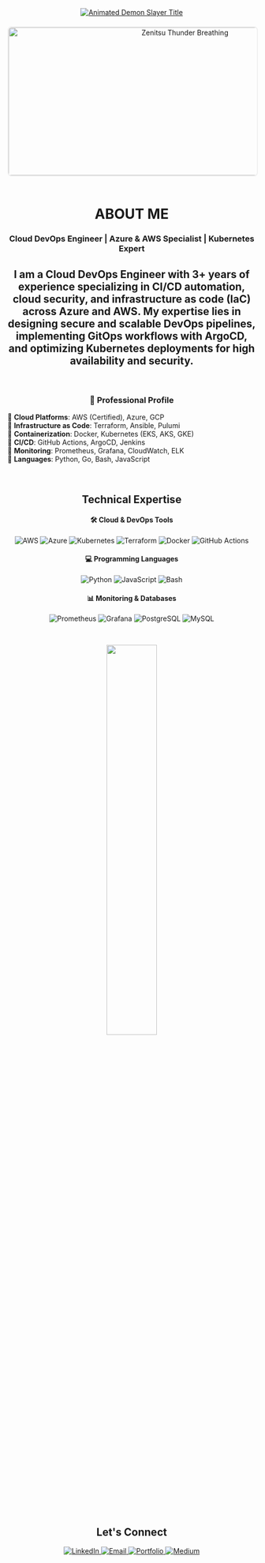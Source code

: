 <div align="center">
<a href="https://github.com/kawarimidoll/typograssy">
  <img src="https://readme-typing-svg.demolab.com?font=Kanit&weight=800&size=35&duration=4000&pause=1000&color=F71E1E&center=true&vCenter=true&width=600&height=90&lines=%E9%AC%BC%E6%BB%85%E3%81%AE%E5%88%83THIS+IS+RAHUL;DevOps+Engineer;CLOUD+HASHIRA+%F0%9F%94%A5" alt="Animated Demon Slayer Title">
</a>
<div align="center">
  
<!-- Professional Headshot Section -->
<img src="./Add-ons/218883.gif" width="700" height="300" alt="Zenitsu Thunder Breathing" style="border-radius: 8px; border: 2px solid #f0f0f0; margin: 20px 0;">

</div>
<h1 align="center">ABOUT ME</h1>
<h3 align="center">Cloud DevOps Engineer | Azure & AWS Specialist | Kubernetes Expert</h3>

I am a Cloud DevOps Engineer with 3+ years of experience specializing in CI/CD automation, cloud security, and infrastructure as code (IaC) across Azure and AWS. My expertise lies in designing secure and scalable DevOps pipelines, implementing GitOps workflows with ArgoCD, and optimizing Kubernetes deployments for high availability and security. 
--
<br>

<div align="center">
  
### 🚀 Professional Profile

<div align="left" style="max-width: 700px; margin: 0 auto;">
  
🔹 **Cloud Platforms**: AWS (Certified), Azure, GCP  
🔹 **Infrastructure as Code**: Terraform, Ansible, Pulumi  
🔹 **Containerization**: Docker, Kubernetes (EKS, AKS, GKE)  
🔹 **CI/CD**: GitHub Actions, ArgoCD, Jenkins  
🔹 **Monitoring**: Prometheus, Grafana, CloudWatch, ELK  
🔹 **Languages**: Python, Go, Bash, JavaScript  

</div>
</div>

<br>

<h2 align="center">Technical Expertise</h2>

<h4>🛠️ Cloud & DevOps Tools</h4>
<p align="center">
  <img src="https://img.shields.io/badge/AWS-%23FF9900.svg?style=for-the-badge&logo=amazon-aws&logoColor=white" alt="AWS">
  <img src="https://img.shields.io/badge/Azure-%230072C6.svg?style=for-the-badge&logo=microsoft-azure&logoColor=white" alt="Azure">
  <img src="https://img.shields.io/badge/kubernetes-%23326ce5.svg?style=for-the-badge&logo=kubernetes&logoColor=white" alt="Kubernetes">
  <img src="https://img.shields.io/badge/Terraform-%235835CC.svg?style=for-the-badge&logo=terraform&logoColor=white" alt="Terraform">
  <img src="https://img.shields.io/badge/Docker-%230db7ed.svg?style=for-the-badge&logo=docker&logoColor=white" alt="Docker">
  <img src="https://img.shields.io/badge/GitHub_Actions-%232088FF.svg?style=for-the-badge&logo=githubactions&logoColor=white" alt="GitHub Actions">
</p>

<h4>💻 Programming Languages</h4>
<p align="center">
  <img src="https://img.shields.io/badge/python-%233776AB.svg?style=for-the-badge&logo=python&logoColor=white" alt="Python">
  <img src="https://img.shields.io/badge/javascript-%23323330.svg?style=for-the-badge&logo=javascript&logoColor=%23F7DF1E" alt="JavaScript">
  <img src="https://img.shields.io/badge/bash-%23121011.svg?style=for-the-badge&logo=gnu-bash&logoColor=white" alt="Bash">
</p>

<h4>📊 Monitoring & Databases</h4>
<p align="center">
  <img src="https://img.shields.io/badge/Prometheus-%23E6522C.svg?style=for-the-badge&logo=prometheus&logoColor=white" alt="Prometheus">
  <img src="https://img.shields.io/badge/Grafana-%23F46800.svg?style=for-the-badge&logo=grafana&logoColor=white" alt="Grafana">
  <img src="https://img.shields.io/badge/PostgreSQL-%23316192.svg?style=for-the-badge&logo=postgresql&logoColor=white" alt="PostgreSQL">
  <img src="https://img.shields.io/badge/MySQL-%234479A1.svg?style=for-the-badge&logo=mysql&logoColor=white" alt="MySQL">
</p>

<br>


<p align="center">
  <a href="https://github.com/RAHUL-AMBARAGONDA/github-readme-stats">
    <img width="45%" src="https:/RAHUL-AMBARAGONDA/github-readme-stats.vercel.app/api?username=RahulAmbaragonda&show_icons=true&theme=default&hide_border=true">
  </a>


<br>

<h2 align="center">Let's Connect</h2>

<p align="center">
  <a href="https://www.linkedin.com/in/rahul-ambaragonda-79322127a/">
    <img src="https://img.shields.io/badge/LinkedIn-0077B5?style=for-the-badge&logo=linkedin&logoColor=white" alt="LinkedIn">
  </a>
  <a href="mailto:your.email@example.com">
    <img src="https://img.shields.io/badge/Email-D14836?style=for-the-badge&logo=gmail&logoColor=white" alt="Email">
  </a>
  <a href="https://yourportfolio.com">
    <img src="https://img.shields.io/badge/Portfolio-4285F4?style=for-the-badge&logo=googlechrome&logoColor=white" alt="Portfolio">
  </a>
  <a href="https://medium.com/@yourprofile">
    <img src="https://img.shields.io/badge/Medium-12100E?style=for-the-badge&logo=medium&logoColor=white" alt="Medium">
  </a>
</p>
